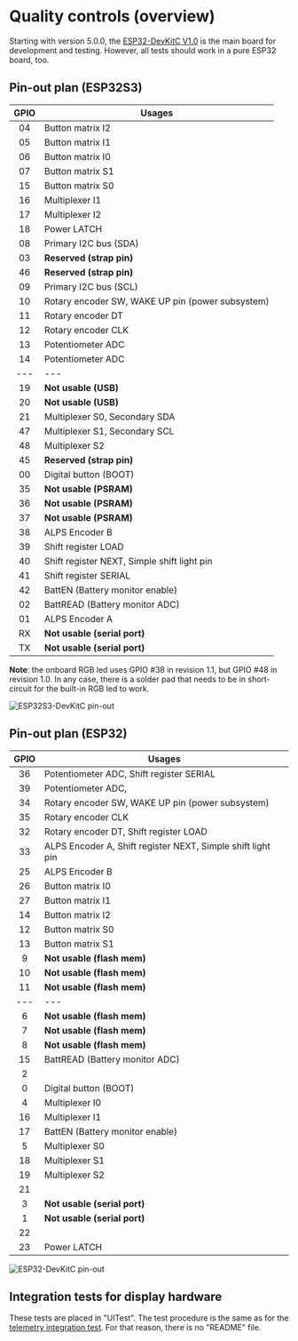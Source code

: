 # Quality controls (overview)

Starting with version 5.0.0, the
[ESP32-DevKitC V1.0](https://docs.espressif.com/projects/esp-idf/en/latest/esp32s3/hw-reference/esp32s3/user-guide-devkitc-1.html)
is the main board for development and testing. However, all tests should work in a pure ESP32 board, too.

## Pin-out plan (ESP32S3)

| **GPIO** | **Usages**                                       |
| :------: | ------------------------------------------------ |
|    04    | Button matrix I2                                 |
|    05    | Button matrix I1                                 |
|    06    | Button matrix I0                                 |
|    07    | Button matrix S1                                 |
|    15    | Button matrix S0                                 |
|    16    | Multiplexer I1                                   |
|    17    | Multiplexer I2                                   |
|    18    | Power LATCH                                      |
|    08    | Primary I2C bus (SDA)                            |
|    03    | **Reserved (strap pin)**                         |
|    46    | **Reserved (strap pin)**                         |
|    09    | Primary I2C bus (SCL)                            |
|    10    | Rotary encoder SW, WAKE UP pin (power subsystem) |
|    11    | Rotary encoder DT                                |
|    12    | Rotary encoder CLK                               |
|    13    | Potentiometer ADC                                |
|    14    | Potentiometer ADC                                |
|   ---    | ---                                              |
|    19    | **Not usable (USB)**                             |
|    20    | **Not usable (USB)**                             |
|    21    | Multiplexer S0, Secondary SDA                    |
|    47    | Multiplexer S1, Secondary SCL                    |
|    48    | Multiplexer S2                                   |
|    45    | **Reserved (strap pin)**                         |
|    00    | Digital button (BOOT)                            |
|    35    | **Not usable (PSRAM)**                           |
|    36    | **Not usable (PSRAM)**                           |
|    37    | **Not usable (PSRAM)**                           |
|    38    | ALPS Encoder B                                   |
|    39    | Shift register LOAD                              |
|    40    | Shift register NEXT, Simple shift light pin      |
|    41    | Shift register SERIAL                            |
|    42    | BattEN (Battery monitor enable)                  |
|    02    | BattREAD (Battery monitor ADC)                   |
|    01    | ALPS Encoder A                                   |
|    RX    | **Not usable (serial port)**                     |
|    TX    | **Not usable (serial port)**                     |

**Note**: the onboard RGB led uses GPIO #38 in revision 1.1,
but GPIO #48 in revision 1.0.
In any case, there is a solder pad that needs to be in short-circuit
for the built-in RGB led to work.

![ESP32S3-DevKitC pin-out](https://docs.espressif.com/projects/esp-idf/en/latest/esp32s3/_images/ESP32-S3_DevKitC-1_pinlayout_v1.1.jpg)

## Pin-out plan (ESP32)

| **GPIO** | **Usages**                                                  |
| :------: | ----------------------------------------------------------- |
|    36    | Potentiometer ADC, Shift register SERIAL                    |
|    39    | Potentiometer ADC,                                          |
|    34    | Rotary encoder SW, WAKE UP pin (power subsystem)            |
|    35    | Rotary encoder CLK                                          |
|    32    | Rotary encoder DT, Shift register LOAD                      |
|    33    | ALPS Encoder A, Shift register NEXT, Simple shift light pin |
|    25    | ALPS Encoder B                                              |
|    26    | Button matrix I0                                            |
|    27    | Button matrix I1                                            |
|    14    | Button matrix I2                                            |
|    12    | Button matrix S0                                            |
|    13    | Button matrix S1                                            |
|    9     | **Not usable (flash mem)**                                  |
|    10    | **Not usable (flash mem)**                                  |
|    11    | **Not usable (flash mem)**                                  |
|   ---    | ---                                                         |
|    6     | **Not usable (flash mem)**                                  |
|    7     | **Not usable (flash mem)**                                  |
|    8     | **Not usable (flash mem)**                                  |
|    15    | BattREAD (Battery monitor ADC)                              |
|    2     |                                                             |
|    0     | Digital button (BOOT)                                       |
|    4     | Multiplexer I0                                              |
|    16    | Multiplexer I1                                              |
|    17    | BattEN (Battery monitor enable)                             |
|    5     | Multiplexer S0                                              |
|    18    | Multiplexer S1                                              |
|    19    | Multiplexer S2                                              |
|    21    |                                                             |
|    3     | **Not usable (serial port)**                                |
|    1     | **Not usable (serial port)**                                |
|    22    |                                                             |
|    23    | Power LATCH                                                 |

![ESP32-DevKitC pin-out](https://docs.espressif.com/projects/esp-dev-kits/en/latest/_images/esp32_devkitC_v4_pinlayout.png)

## Integration tests for display hardware

These tests are placed in "UITest".
The test procedure is the same as for the
[telemetry integration test](./IntegrationTests/TelemetryIntegrationTest/README.md).
For that reason, there is no "README" file.
